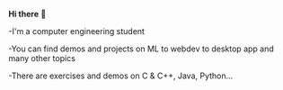 **Hi there** :wave:

-I'm a computer engineering student

-You can find demos and projects on ML to webdev to desktop app and many other topics

-There are exercises and demos on C & C++, Java, Python...
